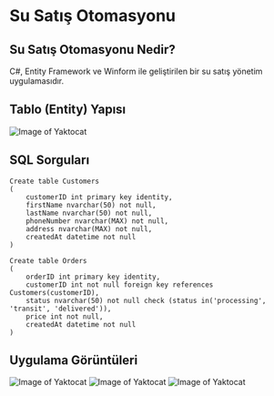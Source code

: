 # Su Satış Otomasyonu

## Su Satış Otomasyonu Nedir?

C#, Entity Framework ve Winform ile geliştirilen bir su satış yönetim uygulamasıdır. 

## Tablo (Entity) Yapısı

![Image of Yaktocat](https://github.com/goncasilik/su-satis-otomasyonu/blob/master/veritabanı.png)

## SQL Sorguları
```
Create table Customers
(
	customerID int primary key identity,
	firstName nvarchar(50) not null,
	lastName nvarchar(50) not null,
	phoneNumber nvarchar(MAX) not null,
	address nvarchar(MAX) not null,
	createdAt datetime not null
)

Create table Orders
(
	orderID int primary key identity,
	customerID int not null foreign key references Customers(customerID),
	status nvarchar(50) not null check (status in('processing', 'transit', 'delivered')),
	price int not null,
	createdAt datetime not null
)
```

## Uygulama Görüntüleri
![Image of Yaktocat](https://github.com/goncasilik/su-satis-otomasyonu/blob/master/musteri.png)
![Image of Yaktocat](https://github.com/goncasilik/su-satis-otomasyonu/blob/master/SuSatis-MüsteriEkle.png)
![Image of Yaktocat](https://github.com/goncasilik/su-satis-otomasyonu/blob/master/siparis.png)
